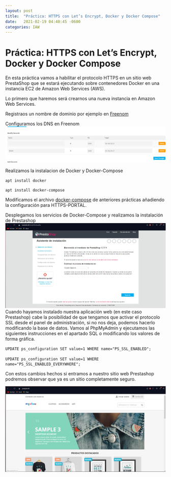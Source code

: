 ```yaml
---
layout: post
title:  "Práctica: HTTPS con Let’s Encrypt, Docker y Docker Compose"
date:   2021-02-19 04:40:45 -0600
categories: IAW
---
```

#  Práctica: HTTPS con Let’s Encrypt, Docker y Docker Compose
En esta práctica vamos a habilitar el protocolo HTTPS en un sitio web PrestaShop que se estará ejecutando sobre contenedores Docker en una instancia EC2 de Amazon Web Services (AWS).

Lo primero que haremos será crearnos una nueva instancia en Amazon Web Services.

Registraos un nombre de dominio por ejemplo en [Freenom](https://freenom.com)

Configuramos los DNS en Freenom
![DNS](https://github.com/Joland53/Joland53.github.io/blob/master/images/2021-02-19-iaw-letsencypt-docker/dns.PNG)

Realizamos la instalacion de Docker y Docker-Compose
```
apt install docker
```
```
apt install docker-compose
```
Modificamos el archivo [docker-compose](docker-compose.yml) de anteriores prácticas añadiendo la configuración para HTTPS-PORTAL.

Desplegamos los servicios de Docker-Compose y realizamos la instalación de Prestashop
![instalacion](https://github.com/Joland53/Joland53.github.io/blob/master/images/2021-02-19-iaw-letsencypt-docker/instalacion.PNG)
Cuando hayamos instalado nuestra aplicación web (en este caso Prestashop) cabe la posibilidad de que tengamos que activar el protocolo SSL desde el panel de administración, si no nos deja, podemos hacerlo modificando la base de datos. Vamos al PhpMyAdmin y ejecutamos las siguientes instrucciones en el apartado SQL o modificando los valores de forma gráfica.
```
UPDATE ps_configuration SET value=1 WHERE name="PS_SSL_ENABLED";

UPDATE ps_configuration SET value=1 WHERE name="PS_SSL_ENABLED_EVERYWHERE";
```
Con estos cambios hechos si entramos a nuestro sitio web Prestashop podremos observar que ya es un sitio completamente seguro.

![prestashop](https://github.com/Joland53/Joland53.github.io/blob/master/images/2021-02-19-iaw-letsencypt-docker/prestashop.PNG)
